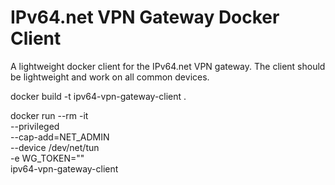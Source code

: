 # IPv64.net VPN Gateway Docker Client
A lightweight docker client for the IPv64.net VPN gateway.
The client should be lightweight and work on all common devices.


docker build -t ipv64-vpn-gateway-client .

docker run --rm -it \
  --privileged \
  --cap-add=NET_ADMIN \
  --device /dev/net/tun \
  -e WG_TOKEN="<Copy-Peer-Token-here>" \
  ipv64-vpn-gateway-client
